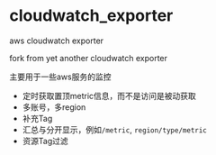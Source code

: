 # cloudwatch_exporter
aws cloudwatch exporter


fork from yet another cloudwatch exporter

主要用于一些aws服务的监控

- 定时获取置顶metric信息，而不是访问是被动获取
- 多账号，多region
- 补充Tag
- 汇总与分开显示，例如`/metric`, `region/type/metric`
- 资源Tag过滤
